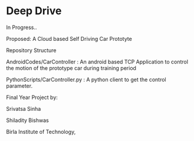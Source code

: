 # Deep Drive

In Progress..

Proposed: A Cloud based Self Driving Car Prototyte

Repository Structure

 AndroidCodes/CarController : An android based TCP Application to control the motion of the prototype car during training period

 PythonScripts/CarController.py : A python client to get the control parameter. 


Final Year Project by:

Srivatsa Sinha

Shiladity Bishwas

Birla Institute of Technology,


